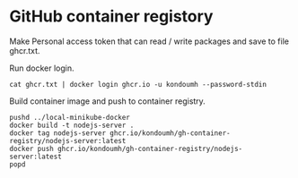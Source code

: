 # GitHub container registory

Make Personal access token that can read / write packages and save to file ghcr.txt.

Run docker login.

```
cat ghcr.txt | docker login ghcr.io -u kondoumh --password-stdin
```

Build container image and push to container registry.

```
pushd ../local-minikube-docker
docker build -t nodejs-server .
docker tag nodejs-server ghcr.io/kondoumh/gh-container-registry/nodejs-server:latest
docker push ghcr.io/kondoumh/gh-container-registry/nodejs-server:latest
popd
```
